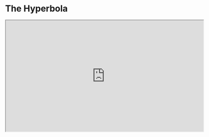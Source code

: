 # The Hyperbola

<iframe src="https://drive.google.com/file/d/16UyEn-zHDF47xSfL-lsi1mDLhT7TKnsm/preview" 
        width="640" height="360" allow="autoplay" allowfullscreen></iframe>
